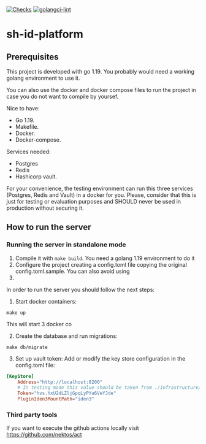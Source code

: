 [![Checks](https://github.com/0xPolygonID/sh-id-platform/actions/workflows/checks.yml/badge.svg)](https://github.com/0xPolygonID/sh-id-platform/actions/workflows/checks.yml)
[![golangci-lint](https://github.com/0xPolygonID/sh-id-platform/actions/workflows/golangci-lint.yml/badge.svg)](https://github.com/0xPolygonID/sh-id-platform/actions/workflows/golangci-lint.yml)

# sh-id-platform

## Prerequisites
This project is developed with go 1.19. You probably would need a working golang environment to use it. 

You can also use the docker and docker compose files to run the project in case you do not want to compile by yoursef.

Nice to have:
- Go 1.19.
- Makefile.
- Docker.
- Docker-compose.

Services needed:
- Postgres
- Redis
- Hashicorp vault.

For your convenience, the testing environment can run this three services (Postgres, Redis and Vault)  in a docker 
for you. Please, consider that this is just for testing or evaluation purposes and SHOULD never be used in production without
securing it.

## How to run the server

### Running the server in standalone mode

1) Compile it with ``make build``. You need a golang 1.19 environment to do it
2) Configure the project creating a config.toml file copying the original config.toml.sample. You can also avoid using  
3) 



In order to run the server you should follow the next steps:

1. Start docker containers:
```
make up
```
This will start 3 docker co

2. Create the database and run migrations:
```
make db/migrate
```

3. Set up vault token:
Add or modify the key store configuration in the config.toml file:
```toml
[KeyStore]
    Address="http://localhost:8200"
    # In testing mode this value should be taken from ./infrastructure/local/vault/data/init.out
    Token="hvs.YxU2dLZljGpqLyPYu6VeYJde" 
    PluginIden3MountPath="iden3"
```


### Third party tools
If you want to execute the github actions locally visit https://github.com/nektos/act